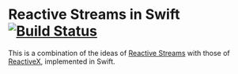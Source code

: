 # Reactive Streams in Swift [![Build Status](https://travis-ci.org/glessard/swift-reactive-streams.svg?branch=master)](https://travis-ci.org/glessard/swift-reactive-streams)
This is a combination of the ideas of [Reactive Streams](http://www.reactive-streams.org) with those of [ReactiveX](http://reactivex.io/intro.html), implemented in Swift.
